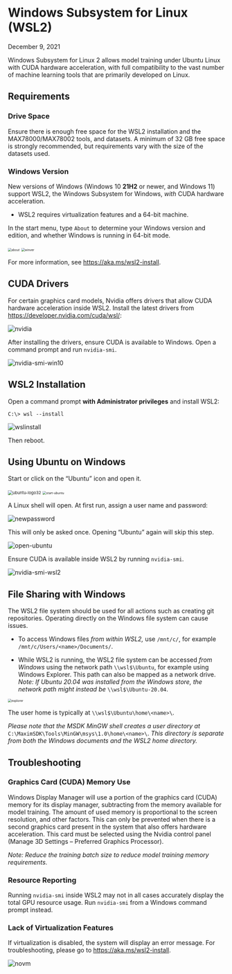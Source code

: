 # Windows Subsystem for Linux (WSL2)

December 9, 2021

Windows Subsystem for Linux 2 allows model training under Ubuntu Linux with CUDA hardware acceleration, with full compatibility to the vast number of machine learning tools that are primarily developed on Linux.

## Requirements

### Drive Space

Ensure there is enough free space for the WSL2 installation and the MAX78000/MAX78002 tools, and datasets. A minimum of 32 GB free space is strongly recommended, but requirements vary with the size of the datasets used.

### Windows Version

New versions of Windows (Windows 10 **21H2** or newer, and Windows 11) support WSL2, the Windows Subsystem for Windows, *with* CUDA hardware acceleration.

* WSL2 requires virtualization features and a 64-bit machine.

In the start menu, type `About` to determine your Windows version and edition, and whether Windows is running in 64-bit mode.

<img src="about.png" alt="about" style="zoom:50%;" />

<img src="winver.png" alt="winver" style="zoom:50%;" />

For more information, see <https://aka.ms/wsl2-install>.



## CUDA Drivers

For certain graphics card models, Nvidia offers drivers that allow CUDA hardware acceleration inside WSL2. Install the latest drivers from <https://developer.nvidia.com/cuda/wsl/>:

![nvidia](nvidia.png)

After installing the drivers, ensure CUDA is available to Windows. Open a command prompt and run `nvidia-smi`.

![nvidia-smi-win10](nvidia-smi-win10.png)



## WSL2 Installation

Open a command prompt **with Administrator privileges** and install WSL2:

```shell
C:\> wsl --install
```

![wslinstall](wslinstall.png)

Then reboot.



## Using Ubuntu on Windows

Start or click on the “Ubuntu” icon and open it.

<img src="ubuntu-logo32.png" alt="ubuntu-logo32" style="zoom:67%;" />

<img src="start-ubuntu.png" alt="start-ubuntu" style="zoom:50%;" />

A Linux shell will open. At first run, assign a user name and password:

![newpassword](newpassword.png)

This will only be asked once. Opening “Ubuntu” again will skip this step.

![open-ubuntu](open-ubuntu.png)

Ensure CUDA is available inside WSL2 by running `nvidia-smi`.  

![nvidia-smi-wsl2](nvidia-smi-wsl2.png)



## File Sharing with Windows

The WSL2 file system should be used for all actions such as creating git repositories. Operating directly on the Windows file system can cause issues.

* To access Windows files *from within WSL2,* use `/mnt/c/`, for example `/mnt/c/Users/<name>/Documents/`.

* While WSL2 is running, the WSL2 file system can be accessed *from Windows* using the network path `\\wsl$\Ubuntu`, for example using Windows Explorer. This path can also be mapped as a network drive.
  *Note: If Ubuntu 20.04 was installed from the Windows store, the network path might instead be* `\\wsl$\Ubuntu-20.04`.

<img src="explorer.png" alt="explorer" style="zoom:50%;" />

The user home is typically at `\\wsl$\Ubuntu\home\<name>\`.

*Please note that the MSDK MinGW shell creates a user directory at* `C:\MaximSDK\Tools\MinGW\msys\1.0\home\<name>\`. *This directory is separate from both the Windows documents and the WSL2 home directory.*



## Troubleshooting

### Graphics Card (CUDA) Memory Use

Windows Display Manager will use a portion of the graphics card (CUDA) memory for its display manager, subtracting from the memory available for model training. The amount of used memory is proportional to the screen resolution, and other factors. This can only be prevented when there is a second graphics card present in the system that also offers hardware acceleration. This card must be selected using the Nvidia control panel (Manage 3D Settings – Preferred Graphics Processor).

*Note: Reduce the training batch size to reduce model training memory requirements.*

### Resource Reporting

Running `nvidia-smi` inside WSL2 may not in all cases accurately display the total GPU resource usage. Run `nvidia-smi` from a Windows command prompt instead.

### Lack of Virtualization Features

If virtualization is disabled, the system will display an error message. For troubleshooting, please go to <https://aka.ms/wsl2-install>.

![novm](novm.png)
